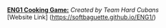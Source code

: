 <ins>**ENG1 Cooking Game:**</ins> *Created by Team Hard Cubans*\
[Website Link] (https://softbaguette.github.io/ENG1/)
